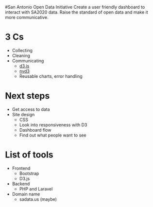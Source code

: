 #San Antonio Open Data Initiative
Create a user friendly dashboard to interact with SA2020 data.
Raise the standard of open data and make it more communicative.

# 3 Cs
- Collecting 
- Cleaning
- Communicating 
  * [d3.js](http://d3js.org/) 
  * [nvd3](https://github.com/novus/nvd3)
  * Reusable charts, error handling

# Next steps
- Get access to data
- Site design
  * CSS
  * Look into responsiveness with D3
  * Dashboard flow
  * Find out what people want to see

# List of tools
- Frontend
  * Bootstrap
  * D3.js
- Backend
  * PHP and Laravel
- Domain name
  * sadata.us (maybe)

